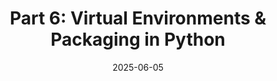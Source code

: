 ---
title: "Part 6: Virtual Environments & Packaging in Python"
date: 2025-06-05
description: "Discover how to create and manage virtual environments, install packages with pip, structure your own Python projects, and publish packages to PyPI with best practices."
tags: ["python", "virtual environments", "venv", "pip", "packaging", "PyPI", "requirements.txt", "dependencies"]
categories: ["Python Series"]
series: ["Python Mastery"]
series_order: 6
showToc: true
TocOpen: false
draft: false
weight: 6
cover:
    image: "images/python-series/part6-cover.jpg"
    alt: "Python Virtual Environments"
    caption: "Managing Python projects and dependencies"
    relative: false
---